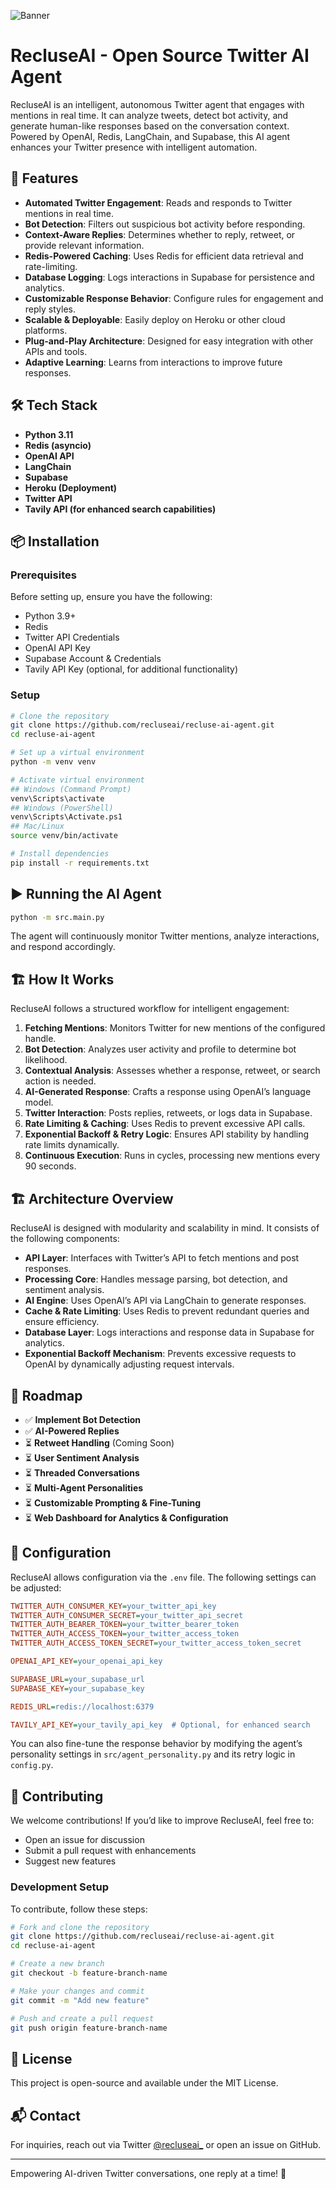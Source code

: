 ![Banner](https://pbs.twimg.com/profile_banners/1881212535312957440/1738775511/1500x500)

# RecluseAI - Open Source Twitter AI Agent

RecluseAI is an intelligent, autonomous Twitter agent that engages with mentions in real time. It can analyze tweets, detect bot activity, and generate human-like responses based on the conversation context. Powered by OpenAI, Redis, LangChain, and Supabase, this AI agent enhances your Twitter presence with intelligent automation.

## 🚀 Features

- **Automated Twitter Engagement**: Reads and responds to Twitter mentions in real time.
- **Bot Detection**: Filters out suspicious bot activity before responding.
- **Context-Aware Replies**: Determines whether to reply, retweet, or provide relevant information.
- **Redis-Powered Caching**: Uses Redis for efficient data retrieval and rate-limiting.
- **Database Logging**: Logs interactions in Supabase for persistence and analytics.
- **Customizable Response Behavior**: Configure rules for engagement and reply styles.
- **Scalable & Deployable**: Easily deploy on Heroku or other cloud platforms.
- **Plug-and-Play Architecture**: Designed for easy integration with other APIs and tools.
- **Adaptive Learning**: Learns from interactions to improve future responses.

## 🛠 Tech Stack

- **Python 3.11**
- **Redis (asyncio)**
- **OpenAI API**
- **LangChain**
- **Supabase**
- **Heroku (Deployment)**
- **Twitter API**
- **Tavily API (for enhanced search capabilities)**

## 📦 Installation

### Prerequisites

Before setting up, ensure you have the following:

- Python 3.9+
- Redis
- Twitter API Credentials
- OpenAI API Key
- Supabase Account & Credentials
- Tavily API Key (optional, for additional functionality)

### Setup

```bash
# Clone the repository
git clone https://github.com/recluseai/recluse-ai-agent.git
cd recluse-ai-agent

# Set up a virtual environment
python -m venv venv

# Activate virtual environment
## Windows (Command Prompt)
venv\Scripts\activate
## Windows (PowerShell)
venv\Scripts\Activate.ps1
## Mac/Linux
source venv/bin/activate

# Install dependencies
pip install -r requirements.txt
```

## ▶️ Running the AI Agent

```bash
python -m src.main.py
```

The agent will continuously monitor Twitter mentions, analyze interactions, and respond accordingly.

## 🏗 How It Works

RecluseAI follows a structured workflow for intelligent engagement:

1. **Fetching Mentions**: Monitors Twitter for new mentions of the configured handle.
2. **Bot Detection**: Analyzes user activity and profile to determine bot likelihood.
3. **Contextual Analysis**: Assesses whether a response, retweet, or search action is needed.
4. **AI-Generated Response**: Crafts a response using OpenAI’s language model.
5. **Twitter Interaction**: Posts replies, retweets, or logs data in Supabase.
6. **Rate Limiting & Caching**: Uses Redis to prevent excessive API calls.
7. **Exponential Backoff & Retry Logic**: Ensures API stability by handling rate limits dynamically.
8. **Continuous Execution**: Runs in cycles, processing new mentions every 90 seconds.

## 🏗 Architecture Overview

RecluseAI is designed with modularity and scalability in mind. It consists of the following components:

- **API Layer**: Interfaces with Twitter’s API to fetch mentions and post responses.
- **Processing Core**: Handles message parsing, bot detection, and sentiment analysis.
- **AI Engine**: Uses OpenAI’s API via LangChain to generate responses.
- **Cache & Rate Limiting**: Uses Redis to prevent redundant queries and ensure efficiency.
- **Database Layer**: Logs interactions and response data in Supabase for analytics.
- **Exponential Backoff Mechanism**: Prevents excessive requests to OpenAI by dynamically adjusting request intervals.

## 📍 Roadmap

- ✅ **Implement Bot Detection**
- ✅ **AI-Powered Replies**
- ⏳ **Retweet Handling** (Coming Soon)
- ⏳ **User Sentiment Analysis**
- ⏳ **Threaded Conversations**
- ⏳ **Multi-Agent Personalities**
- ⏳ **Customizable Prompting & Fine-Tuning**
- ⏳ **Web Dashboard for Analytics & Configuration**

## 🔧 Configuration

RecluseAI allows configuration via the `.env` file. The following settings can be adjusted:

```ini
TWITTER_AUTH_CONSUMER_KEY=your_twitter_api_key
TWITTER_AUTH_CONSUMER_SECRET=your_twitter_api_secret
TWITTER_AUTH_BEARER_TOKEN=your_twitter_bearer_token
TWITTER_AUTH_ACCESS_TOKEN=your_twitter_access_token
TWITTER_AUTH_ACCESS_TOKEN_SECRET=your_twitter_access_token_secret

OPENAI_API_KEY=your_openai_api_key

SUPABASE_URL=your_supabase_url
SUPABASE_KEY=your_supabase_key

REDIS_URL=redis://localhost:6379

TAVILY_API_KEY=your_tavily_api_key  # Optional, for enhanced search
```

You can also fine-tune the response behavior by modifying the agent’s personality settings in `src/agent_personality.py` and its retry logic in `config.py`.

## 🤝 Contributing

We welcome contributions! If you’d like to improve RecluseAI, feel free to:

- Open an issue for discussion
- Submit a pull request with enhancements
- Suggest new features

### Development Setup

To contribute, follow these steps:

```bash
# Fork and clone the repository
git clone https://github.com/recluseai/recluse-ai-agent.git
cd recluse-ai-agent

# Create a new branch
git checkout -b feature-branch-name

# Make your changes and commit
git commit -m "Add new feature"

# Push and create a pull request
git push origin feature-branch-name
```

## 📜 License

This project is open-source and available under the MIT License.

## 📬 Contact

For inquiries, reach out via Twitter [@recluseai\_](https://x.com/recluseai_) or open an issue on GitHub.

---

Empowering AI-driven Twitter conversations, one reply at a time! 🚀


